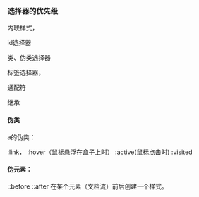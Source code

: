 ### 选择器的优先级

内联样式，

id选择器

类、伪类选择器

标签选择器，

通配符

继承

#### 伪类

a的伪类：

:link， :hover（鼠标悬浮在盒子上时）     :active(鼠标点击时)   :visited

#### 伪元素：

::before    ::after 在某个元素（文档流）前后创建一个样式。



